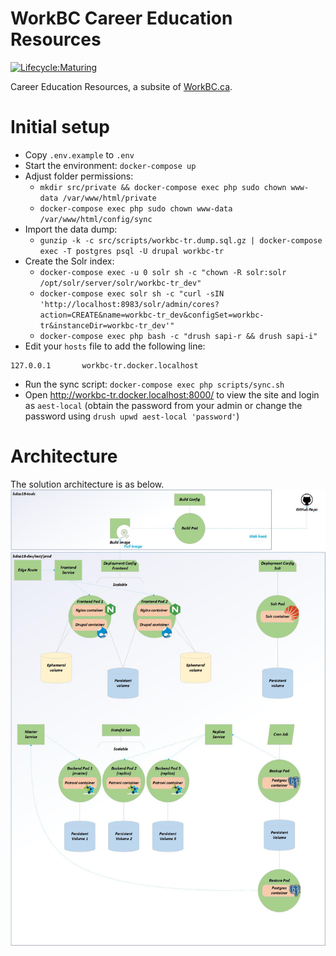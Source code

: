WorkBC Career Education Resources
===================================

[![Lifecycle:Maturing](https://img.shields.io/badge/Lifecycle-Maturing-007EC6)](https://github.com/bcgov/workbc-tr)

Career Education Resources, a subsite of [WorkBC.ca](https://www.workbc.ca).
# Initial setup
- Copy `.env.example` to `.env`
- Start the environment: `docker-compose up`
- Adjust folder permissions:
  - `mkdir src/private && docker-compose exec php sudo chown www-data /var/www/html/private`
  - `docker-compose exec php sudo chown www-data /var/www/html/config/sync`
- Import the data dump:
  - `gunzip -k -c src/scripts/workbc-tr.dump.sql.gz | docker-compose exec -T postgres psql -U drupal workbc-tr`
- Create the Solr index:
  - `docker-compose exec -u 0 solr sh -c "chown -R solr:solr /opt/solr/server/solr/workbc-tr_dev"`
  - `docker-compose exec solr sh -c "curl -sIN 'http://localhost:8983/solr/admin/cores?action=CREATE&name=workbc-tr_dev&configSet=workbc-tr&instanceDir=workbc-tr_dev'"`
  - `docker-compose exec php bash -c "drush sapi-r && drush sapi-i"`
- Edit your `hosts` file to add the following line:
```
127.0.0.1       workbc-tr.docker.localhost
```
- Run the sync script: `docker-compose exec php scripts/sync.sh`
- Open http://workbc-tr.docker.localhost:8000/ to view the site and login as `aest-local` (obtain the password from your admin or change the password using `drush upwd aest-local 'password'`)
# Architecture
The solution architecture is as below.
![Architecture](openshift/architecture.jpg)
